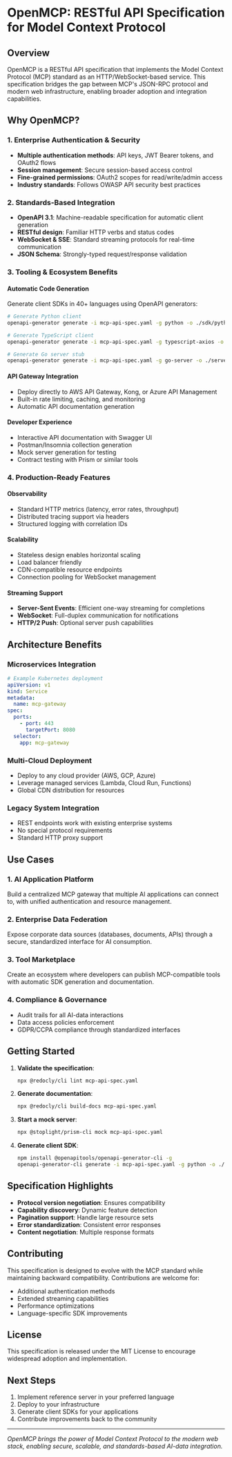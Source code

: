 # OpenMCP: RESTful API Specification for Model Context Protocol

## Overview

OpenMCP is a RESTful API specification that implements the Model Context Protocol (MCP) standard as an HTTP/WebSocket-based service. This specification bridges the gap between MCP's JSON-RPC protocol and modern web infrastructure, enabling broader adoption and integration capabilities.

## Why OpenMCP?

### 1. Enterprise Authentication & Security
- **Multiple authentication methods**: API keys, JWT Bearer tokens, and OAuth2 flows
- **Session management**: Secure session-based access control
- **Fine-grained permissions**: OAuth2 scopes for read/write/admin access
- **Industry standards**: Follows OWASP API security best practices

### 2. Standards-Based Integration
- **OpenAPI 3.1**: Machine-readable specification for automatic client generation
- **RESTful design**: Familiar HTTP verbs and status codes
- **WebSocket & SSE**: Standard streaming protocols for real-time communication
- **JSON Schema**: Strongly-typed request/response validation

### 3. Tooling & Ecosystem Benefits

#### Automatic Code Generation
Generate client SDKs in 40+ languages using OpenAPI generators:
```bash
# Generate Python client
openapi-generator generate -i mcp-api-spec.yaml -g python -o ./sdk/python

# Generate TypeScript client
openapi-generator generate -i mcp-api-spec.yaml -g typescript-axios -o ./sdk/typescript

# Generate Go server stub
openapi-generator generate -i mcp-api-spec.yaml -g go-server -o ./server/go
```

#### API Gateway Integration
- Deploy directly to AWS API Gateway, Kong, or Azure API Management
- Built-in rate limiting, caching, and monitoring
- Automatic API documentation generation

#### Developer Experience
- Interactive API documentation with Swagger UI
- Postman/Insomnia collection generation
- Mock server generation for testing
- Contract testing with Prism or similar tools

### 4. Production-Ready Features

#### Observability
- Standard HTTP metrics (latency, error rates, throughput)
- Distributed tracing support via headers
- Structured logging with correlation IDs

#### Scalability
- Stateless design enables horizontal scaling
- Load balancer friendly
- CDN-compatible resource endpoints
- Connection pooling for WebSocket management

#### Streaming Support
- **Server-Sent Events**: Efficient one-way streaming for completions
- **WebSocket**: Full-duplex communication for notifications
- **HTTP/2 Push**: Optional server push capabilities

## Architecture Benefits

### Microservices Integration
```yaml
# Example Kubernetes deployment
apiVersion: v1
kind: Service
metadata:
  name: mcp-gateway
spec:
  ports:
    - port: 443
      targetPort: 8080
  selector:
    app: mcp-gateway
```

### Multi-Cloud Deployment
- Deploy to any cloud provider (AWS, GCP, Azure)
- Leverage managed services (Lambda, Cloud Run, Functions)
- Global CDN distribution for resources

### Legacy System Integration
- REST endpoints work with existing enterprise systems
- No special protocol requirements
- Standard HTTP proxy support

## Use Cases

### 1. AI Application Platform
Build a centralized MCP gateway that multiple AI applications can connect to, with unified authentication and resource management.

### 2. Enterprise Data Federation
Expose corporate data sources (databases, documents, APIs) through a secure, standardized interface for AI consumption.

### 3. Tool Marketplace
Create an ecosystem where developers can publish MCP-compatible tools with automatic SDK generation and documentation.

### 4. Compliance & Governance
- Audit trails for all AI-data interactions
- Data access policies enforcement
- GDPR/CCPA compliance through standardized interfaces

## Getting Started

1. **Validate the specification**:
   ```bash
   npx @redocly/cli lint mcp-api-spec.yaml
   ```

2. **Generate documentation**:
   ```bash
   npx @redocly/cli build-docs mcp-api-spec.yaml
   ```

3. **Start a mock server**:
   ```bash
   npx @stoplight/prism-cli mock mcp-api-spec.yaml
   ```

4. **Generate client SDK**:
   ```bash
   npm install @openapitools/openapi-generator-cli -g
   openapi-generator-cli generate -i mcp-api-spec.yaml -g python -o ./sdk
   ```

## Specification Highlights

- **Protocol version negotiation**: Ensures compatibility
- **Capability discovery**: Dynamic feature detection
- **Pagination support**: Handle large resource sets
- **Error standardization**: Consistent error responses
- **Content negotiation**: Multiple response formats

## Contributing

This specification is designed to evolve with the MCP standard while maintaining backward compatibility. Contributions are welcome for:
- Additional authentication methods
- Extended streaming capabilities
- Performance optimizations
- Language-specific SDK improvements

## License

This specification is released under the MIT License to encourage widespread adoption and implementation.

## Next Steps

1. Implement reference server in your preferred language
2. Deploy to your infrastructure
3. Generate client SDKs for your applications
4. Contribute improvements back to the community

---

*OpenMCP brings the power of Model Context Protocol to the modern web stack, enabling secure, scalable, and standards-based AI-data integration.*